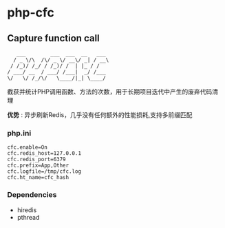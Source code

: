 # php-cfc

## Capture function call

```
   ___        ___  ___  __   ___
  / _ \/\  /\/ _ \/ __\/ _| / __\
 / /_)/ /_/ / /_)/ /  | |_ / /
/ ___/ __  / ___/ /___|  _/ /___
\/   \/ /_/\/   \____/|_| \____/

```

截获并统计PHP调用函数、方法的次数，用于长期项目迭代中产生的废弃代码清理

**优势** : 异步刷新Redis，几乎没有任何额外的性能损耗,支持多前缀匹配

### php.ini

```
cfc.enable=On
cfc.redis_host=127.0.0.1
cfc.redis_port=6379
cfc.prefix=App,Other
cfc.logfile=/tmp/cfc.log
cfc.ht_name=cfc_hash
```

### Dependencies

- hiredis
- pthread
